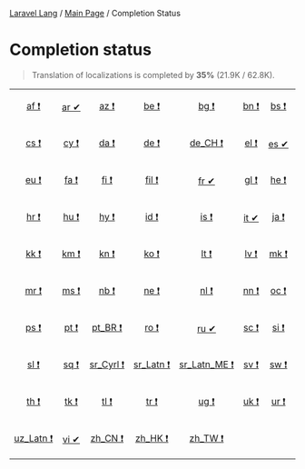[Laravel Lang](https://github.com/Laravel-Lang/lang) / [Main Page](index.md) / Completion Status

# Completion status

> Translation of localizations is completed by **35%** (21.9K / 62.8K).

<table width="100%">
<tr><td align="center" width="13%">

[af&nbsp;❗](statuses/af.md)

</td>
<td align="center" width="13%">

[ar&nbsp;✔](statuses/ar.md)

</td>
<td align="center" width="13%">

[az&nbsp;❗](statuses/az.md)

</td>
<td align="center" width="13%">

[be&nbsp;❗](statuses/be.md)

</td>
<td align="center" width="13%">

[bg&nbsp;❗](statuses/bg.md)

</td>
<td align="center" width="13%">

[bn&nbsp;❗](statuses/bn.md)

</td>
<td align="center" width="13%">

[bs&nbsp;❗](statuses/bs.md)

</td>
<td align="center" width="13%">

[ca&nbsp;❗](statuses/ca.md)

</td>
</tr>
<tr><td align="center" width="13%">

[cs&nbsp;❗](statuses/cs.md)

</td>
<td align="center" width="13%">

[cy&nbsp;❗](statuses/cy.md)

</td>
<td align="center" width="13%">

[da&nbsp;❗](statuses/da.md)

</td>
<td align="center" width="13%">

[de&nbsp;❗](statuses/de.md)

</td>
<td align="center" width="13%">

[de_CH&nbsp;❗](statuses/de-ch.md)

</td>
<td align="center" width="13%">

[el&nbsp;❗](statuses/el.md)

</td>
<td align="center" width="13%">

[es&nbsp;✔](statuses/es.md)

</td>
<td align="center" width="13%">

[et&nbsp;❗](statuses/et.md)

</td>
</tr>
<tr><td align="center" width="13%">

[eu&nbsp;❗](statuses/eu.md)

</td>
<td align="center" width="13%">

[fa&nbsp;❗](statuses/fa.md)

</td>
<td align="center" width="13%">

[fi&nbsp;❗](statuses/fi.md)

</td>
<td align="center" width="13%">

[fil&nbsp;❗](statuses/fil.md)

</td>
<td align="center" width="13%">

[fr&nbsp;✔](statuses/fr.md)

</td>
<td align="center" width="13%">

[gl&nbsp;❗](statuses/gl.md)

</td>
<td align="center" width="13%">

[he&nbsp;❗](statuses/he.md)

</td>
<td align="center" width="13%">

[hi&nbsp;❗](statuses/hi.md)

</td>
</tr>
<tr><td align="center" width="13%">

[hr&nbsp;❗](statuses/hr.md)

</td>
<td align="center" width="13%">

[hu&nbsp;❗](statuses/hu.md)

</td>
<td align="center" width="13%">

[hy&nbsp;❗](statuses/hy.md)

</td>
<td align="center" width="13%">

[id&nbsp;❗](statuses/id.md)

</td>
<td align="center" width="13%">

[is&nbsp;❗](statuses/is.md)

</td>
<td align="center" width="13%">

[it&nbsp;✔](statuses/it.md)

</td>
<td align="center" width="13%">

[ja&nbsp;❗](statuses/ja.md)

</td>
<td align="center" width="13%">

[ka&nbsp;❗](statuses/ka.md)

</td>
</tr>
<tr><td align="center" width="13%">

[kk&nbsp;❗](statuses/kk.md)

</td>
<td align="center" width="13%">

[km&nbsp;❗](statuses/km.md)

</td>
<td align="center" width="13%">

[kn&nbsp;❗](statuses/kn.md)

</td>
<td align="center" width="13%">

[ko&nbsp;❗](statuses/ko.md)

</td>
<td align="center" width="13%">

[lt&nbsp;❗](statuses/lt.md)

</td>
<td align="center" width="13%">

[lv&nbsp;❗](statuses/lv.md)

</td>
<td align="center" width="13%">

[mk&nbsp;❗](statuses/mk.md)

</td>
<td align="center" width="13%">

[mn&nbsp;❗](statuses/mn.md)

</td>
</tr>
<tr><td align="center" width="13%">

[mr&nbsp;❗](statuses/mr.md)

</td>
<td align="center" width="13%">

[ms&nbsp;❗](statuses/ms.md)

</td>
<td align="center" width="13%">

[nb&nbsp;❗](statuses/nb.md)

</td>
<td align="center" width="13%">

[ne&nbsp;❗](statuses/ne.md)

</td>
<td align="center" width="13%">

[nl&nbsp;❗](statuses/nl.md)

</td>
<td align="center" width="13%">

[nn&nbsp;❗](statuses/nn.md)

</td>
<td align="center" width="13%">

[oc&nbsp;❗](statuses/oc.md)

</td>
<td align="center" width="13%">

[pl&nbsp;❗](statuses/pl.md)

</td>
</tr>
<tr><td align="center" width="13%">

[ps&nbsp;❗](statuses/ps.md)

</td>
<td align="center" width="13%">

[pt&nbsp;❗](statuses/pt.md)

</td>
<td align="center" width="13%">

[pt_BR&nbsp;❗](statuses/pt-br.md)

</td>
<td align="center" width="13%">

[ro&nbsp;❗](statuses/ro.md)

</td>
<td align="center" width="13%">

[ru&nbsp;✔](statuses/ru.md)

</td>
<td align="center" width="13%">

[sc&nbsp;❗](statuses/sc.md)

</td>
<td align="center" width="13%">

[si&nbsp;❗](statuses/si.md)

</td>
<td align="center" width="13%">

[sk&nbsp;❗](statuses/sk.md)

</td>
</tr>
<tr><td align="center" width="13%">

[sl&nbsp;❗](statuses/sl.md)

</td>
<td align="center" width="13%">

[sq&nbsp;❗](statuses/sq.md)

</td>
<td align="center" width="13%">

[sr_Cyrl&nbsp;❗](statuses/sr-cyrl.md)

</td>
<td align="center" width="13%">

[sr_Latn&nbsp;❗](statuses/sr-latn.md)

</td>
<td align="center" width="13%">

[sr_Latn_ME&nbsp;❗](statuses/sr-latn-me.md)

</td>
<td align="center" width="13%">

[sv&nbsp;❗](statuses/sv.md)

</td>
<td align="center" width="13%">

[sw&nbsp;❗](statuses/sw.md)

</td>
<td align="center" width="13%">

[tg&nbsp;❗](statuses/tg.md)

</td>
</tr>
<tr><td align="center" width="13%">

[th&nbsp;❗](statuses/th.md)

</td>
<td align="center" width="13%">

[tk&nbsp;❗](statuses/tk.md)

</td>
<td align="center" width="13%">

[tl&nbsp;❗](statuses/tl.md)

</td>
<td align="center" width="13%">

[tr&nbsp;❗](statuses/tr.md)

</td>
<td align="center" width="13%">

[ug&nbsp;❗](statuses/ug.md)

</td>
<td align="center" width="13%">

[uk&nbsp;❗](statuses/uk.md)

</td>
<td align="center" width="13%">

[ur&nbsp;❗](statuses/ur.md)

</td>
<td align="center" width="13%">

[uz_Cyrl&nbsp;❗](statuses/uz-cyrl.md)

</td>
</tr>
<tr><td align="center" width="13%">

[uz_Latn&nbsp;❗](statuses/uz-latn.md)

</td>
<td align="center" width="13%">

[vi&nbsp;✔](statuses/vi.md)

</td>
<td align="center" width="13%">

[zh_CN&nbsp;❗](statuses/zh-cn.md)

</td>
<td align="center" width="13%">

[zh_HK&nbsp;❗](statuses/zh-hk.md)

</td>
<td align="center" width="13%">

[zh_TW&nbsp;❗](statuses/zh-tw.md)

</td>
<td align="center" width="13%">

</td>
<td align="center" width="13%">

</td>
<td align="center" width="13%">

</td>
</tr>

</table>

